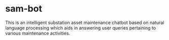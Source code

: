 # sam-bot
This is an intelligent substation asset maintenance chatbot based on natural language processing which aids in answering user queries pertaining to various maintenance activities.
